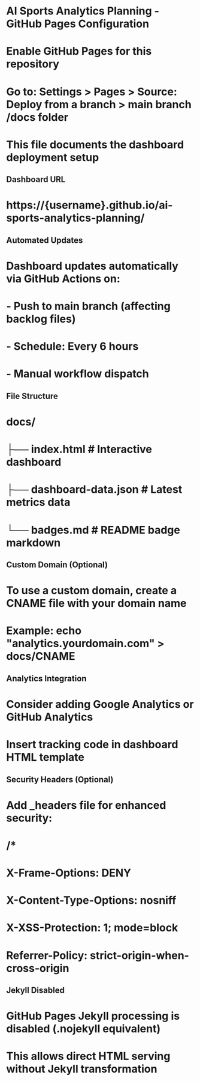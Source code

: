 # AI Sports Analytics Planning - GitHub Pages Configuration

# Enable GitHub Pages for this repository
# Go to: Settings > Pages > Source: Deploy from a branch > main branch /docs folder

# This file documents the dashboard deployment setup

## Dashboard URL
# https://{username}.github.io/ai-sports-analytics-planning/

## Automated Updates
# Dashboard updates automatically via GitHub Actions on:
# - Push to main branch (affecting backlog files)
# - Schedule: Every 6 hours
# - Manual workflow dispatch

## File Structure
# docs/
# ├── index.html          # Interactive dashboard
# ├── dashboard-data.json # Latest metrics data
# └── badges.md          # README badge markdown

## Custom Domain (Optional)
# To use a custom domain, create a CNAME file with your domain name
# Example: echo "analytics.yourdomain.com" > docs/CNAME

## Analytics Integration
# Consider adding Google Analytics or GitHub Analytics
# Insert tracking code in dashboard HTML template

## Security Headers (Optional)
# Add _headers file for enhanced security:
# /*
#   X-Frame-Options: DENY
#   X-Content-Type-Options: nosniff
#   X-XSS-Protection: 1; mode=block
#   Referrer-Policy: strict-origin-when-cross-origin

## Jekyll Disabled
# GitHub Pages Jekyll processing is disabled (.nojekyll equivalent)
# This allows direct HTML serving without Jekyll transformation
